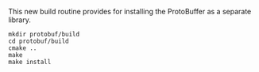 This new build routine provides for installing the ProtoBuffer as a separate library.

```
mkdir protobuf/build
cd protobuf/build
cmake ..
make
make install
```
